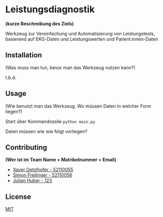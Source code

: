 # Leistungsdiagnostik
**(kurze Beschreibung des Ziels)**

Werkzeug zur Vereinfachung und Automatisierung von Leistungstests, basierend auf EKG-Daten und Leistungswerten und Patient:innen-Daten

## Installation

(Was muss man tun, bevor man das Werkzeug nutzen kann?)

t.b.d.

## Usage

(Wie benutzt man das Werkzeug. Wo müssen Daten in welcher Form liegen?)

Start über Kommandozeile
```python main.py```

Daten müssen wie wie folgt vorliegen?

## Contributing
**(Wer ist im Team Name + Matrikelnummer + Email)**
- [Xaver Detzlhofer - 52110055](dx4991@mci4me.at)
- [Simon Freilinger - 52110056](sf6948@mco4me.at)
- [Julian Huber - 123](julian.huber@mci.edu)

## License
[MIT](https://choosealicense.com/licenses/mit/)
